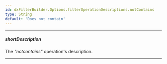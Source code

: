 ```yaml
---
id: dxFilterBuilder.Options.filterOperationDescriptions.notContains
type: String
default: 'Does not contain'
---
```

---
##### shortDescription
The *"notcontains"* operation's description.

---
